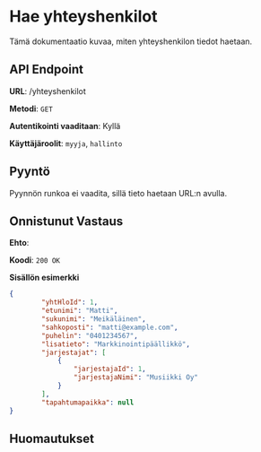 # Hae yhteyshenkilot
Tämä dokumentaatio kuvaa, miten yhteyshenkilon tiedot haetaan.

## API Endpoint


**URL**: /yhteyshenkilot

**Metodi**: `GET`

**Autentikointi vaaditaan**: Kyllä

**Käyttäjäroolit**: `myyja`, `hallinto`

## Pyyntö
Pyynnön runkoa ei vaadita, sillä tieto haetaan URL:n avulla.

## Onnistunut Vastaus

**Ehto**: 

**Koodi**: `200 OK`

**Sisällön esimerkki**
```json
{
        "yhtHloId": 1,
        "etunimi": "Matti",
        "sukunimi": "Meikäläinen",
        "sahkoposti": "matti@example.com",
        "puhelin": "0401234567",
        "lisatieto": "Markkinointipäällikkö",
        "jarjestajat": [
            {
                "jarjestajaId": 1,
                "jarjestajaNimi": "Musiikki Oy"
            }
        ],
        "tapahtumapaikka": null
}
```
## Huomautukset
